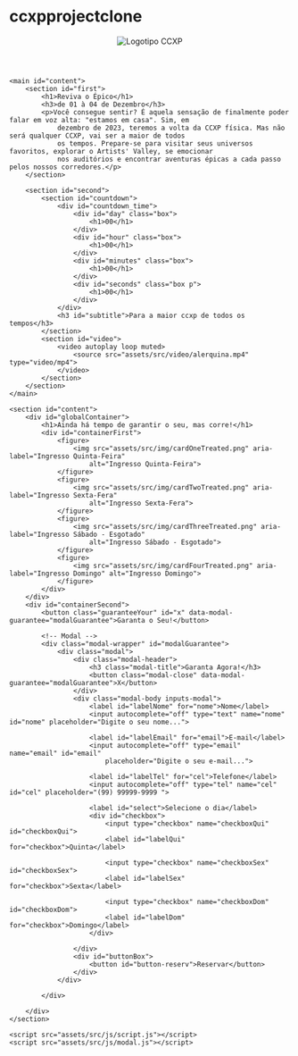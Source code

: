 # ccxpprojectclone
<!DOCTYPE html>
<html lang="pt-br">

<head>
    <meta charset="UTF-8">
    <meta http-equiv="X-UA-Compatible" content="IE=edge">
    <meta name="viewport" content="width=device-width, initial-scale=1.0">
    <title>Reviva o Épico - CCXP</title>
    <link rel="stylesheet" href="assets/src/style/style.css">
    <link rel="stylesheet" href="assets/src/style/modal.css">
    <link rel="shortcut icon" href="assets/src/img/favicon.png" type="image/x-icon">
</head>

<body>
    <header>
        <nav>
            <figure>
                <img src="assets/src/img/logo.svg" alt="Logotipo CCXP" aria-label="Logotipo CCXP">
            </figure>
        </nav>
    </header>

    <main id="content">
        <section id="first">
            <h1>Reviva o Épico</h1>
            <h3>de 01 à 04 de Dezembro</h3>
            <p>Você consegue sentir? É aquela sensação de finalmente poder falar em voz alta: "estamos em casa". Sim, em
                dezembro de 2023, teremos a volta da CCXP física. Mas não será qualquer CCXP, vai ser a maior de todos
                os tempos. Prepare-se para visitar seus universos favoritos, explorar o Artists' Valley, se emocionar
                nos auditórios e encontrar aventuras épicas a cada passo pelos nossos corredores.</p>
        </section>

        <section id="second">
            <section id="countdown">
                <div id="countdown_time">
                    <div id="day" class="box">
                        <h1>00</h1>
                    </div>
                    <div id="hour" class="box">
                        <h1>00</h1>
                    </div>
                    <div id="minutes" class="box">
                        <h1>00</h1>
                    </div>
                    <div id="seconds" class="box p">
                        <h1>00</h1>
                    </div>
                </div>
                <h3 id="subtitle">Para a maior ccxp de todos os tempos</h3>
            </section>
            <section id="video">
                <video autoplay loop muted>
                    <source src="assets/src/video/alerquina.mp4" type="video/mp4">
                </video>
            </section>
        </section>
    </main>

    <section id="content">
        <div id="globalContainer">
            <h1>Ainda há tempo de garantir o seu, mas corre!</h1>
            <div id="containerFirst">
                <figure>
                    <img src="assets/src/img/cardOneTreated.png" aria-label="Ingresso Quinta-Feira"
                        alt="Ingresso Quinta-Feira">
                </figure>
                <figure>
                    <img src="assets/src/img/cardTwoTreated.png" aria-label="Ingresso Sexta-Fera"
                        alt="Ingresso Sexta-Fera">
                </figure>
                <figure>
                    <img src="assets/src/img/cardThreeTreated.png" aria-label="Ingresso Sábado - Esgotado"
                        alt="Ingresso Sábado - Esgotado">
                </figure>
                <figure>
                    <img src="assets/src/img/cardFourTreated.png" aria-label="Ingresso Domingo" alt="Ingresso Domingo">
                </figure>
            </div>
        </div>
        <div id="containerSecond">
            <button class="guaranteeYour" id="x" data-modal-guarantee="modalGuarantee">Garanta o Seu!</button>

            <!-- Modal -->
            <div class="modal-wrapper" id="modalGuarantee">
                <div class="modal">
                    <div class="modal-header">
                        <h3 class="modal-title">Garanta Agora!</h3>
                        <button class="modal-close" data-modal-guarantee="modalGuarantee">X</button>
                    </div>
                    <div class="modal-body inputs-modal">
                        <label id="labelNome" for="nome">Nome</label>
                        <input autocomplete="off" type="text" name="nome" id="nome" placeholder="Digite o seu nome...">

                        <label id="labelEmail" for="email">E-mail</label>
                        <input autocomplete="off" type="email" name="email" id="email"
                            placeholder="Digite o seu e-mail...">

                        <label id="labelTel" for="cel">Telefone</label>
                        <input autocomplete="off" type="tel" name="cel" id="cel" placeholder="(99) 99999-9999 ">

                        <label id="select">Selecione o dia</label>
                        <div id="checkbox">
                            <input type="checkbox" name="checkboxQui" id="checkboxQui">
                            <label id="labelQui" for="checkbox">Quinta</label>

                            <input type="checkbox" name="checkboxSex" id="checkboxSex">
                            <label id="labelSex" for="checkbox">Sexta</label>

                            <input type="checkbox" name="checkboxDom" id="checkboxDom">
                            <label id="labelDom" for="checkbox">Domingo</label>
                        </div>

                    </div>
                    <div id="buttonBox">
                        <button id="button-reserv">Reservar</button>
                    </div>
                </div>

            </div>

        </div>
    </section>

    <script src="assets/src/js/script.js"></script>
    <script src="assets/src/js/modal.js"></script>
</body>

</html>

